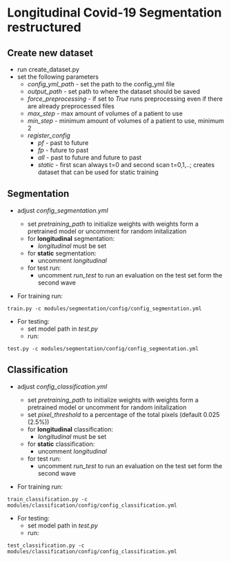 # Longitudinal Covid-19 Segmentation restructured

## Create new dataset
- run create_dataset.py
- set the following parameters
  - *config_yml_path* - set the path to the config_yml file
  - *output_path* - set path to where the dataset should be saved
  - *force_preprocessing* - if set to *True* runs preprocessing even if there are already preprocessed files
  - *max_step* - max amount of volumes of a patient to use
  - *min_step* - minimum amount of volumes of a patient to use, minimum 2
  - *register_config*
    - *pf* - past to future
    - *fp* - future to past
    - *all* - past to future and future to past
    - *static* - first scan always t=0 and second scan t=0,1,..; creates dataset that can be used for static training


## Segmentation
- adjust *config_segmentation.yml*
  - set *pretraining_path* to initialize weights with weights form a pretrained model or uncomment for random initalization
  - for **longitudinal** segmentation:
    - *longitudinal* must be set
  - for **static** segmentation:
    - uncomment *longitudinal*
  - for test run:
    - uncomment *run_test* to run an evaluation on the test set form the second wave
    
- For training run:
```
train.py -c modules/segmentation/config/config_segmentation.yml
```
- For testing:
  - set model path in *test.py*
  - run:
```
test.py -c modules/segmentation/config/config_segmentation.yml
```



## Classification
- adjust *config_classification.yml*
  - set *pretraining_path* to initialize weights with weights form a pretrained model or uncomment for random initalization
  - set *pixel_threshold* to a percentage of the total pixels (default 0.025 (2.5%))
  - for **longitudinal** classification:
    - *longitudinal* must be set
  - for **static** classification:
    - uncomment *longitudinal*
  - for test run:
    - uncomment *run_test* to run an evaluation on the test set form the second wave

- For training run: 
```
train_classification.py -c modules/classification/config/config_classification.yml
```
- For testing:
  - set model path in *test.py*
  - run:
```
test_classification.py -c modules/classification/config/config_classification.yml
```
